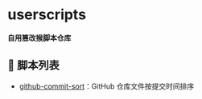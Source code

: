 # userscripts

**自用篡改猴脚本仓库**

## 🐒 脚本列表

+ [github-commit-sort](./packages/github/commit-sort/README.md)：GitHub 仓库文件按提交时间排序
